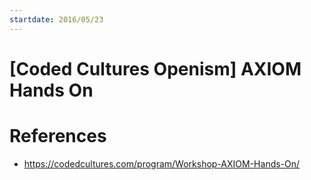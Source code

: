 ```yaml
---
startdate: 2016/05/23
---
```

# [Coded Cultures Openism] AXIOM Hands On

# References
* https://codedcultures.com/program/Workshop-AXIOM-Hands-On/
